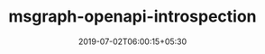 ---
title: "msgraph-openapi-introspection"
date: 2019-07-02T06:00:15+05:30
type: "organisations"
org_name: "Microsoft Graph"
repo_desc: "An API for querying the OpenAPI description of Microsoft Graph"
repo_link: https://github.com/microsoftgraph/msgraph-openapi-introspection
---